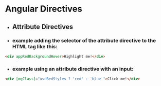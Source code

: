 # Angular Directives

- ## Attribute Directives

- ### example adding the selector of the attribute directive to the HTML tag like this:

```html
<div appRedBackgroundHover>Highlight me!</div>
```

- ### example using an attribute directive with an input:

```html
<div [ngClass]="useRedStyles ? 'red' : 'blue'">Click me!</div>
```
